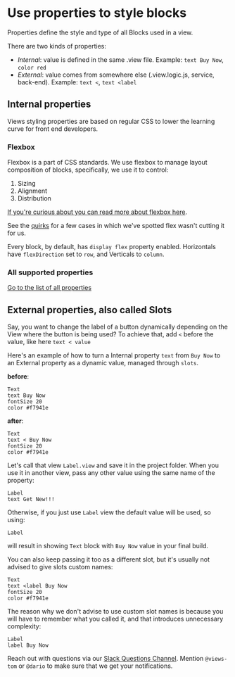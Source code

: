 # Use properties to style blocks
Properties define the style and type of all Blocks used in a view.

There are two kinds of properties:
- _Internal_: value is defined in the same .view file.
Example: `text Buy Now`, `color red`
- _External_: value comes from somewhere else (.view.logic.js, service, back-end).
Example: `text <`, `text <label`

## Internal properties
Views styling properties are based on regular CSS to lower the learning curve
for front end developers.

### Flexbox
Flexbox is a part of CSS standards. We use flexbox to manage layout composition
of blocks, specifically, we use it to control:
1. Sizing
2. Alignment
3. Distribution

[If you're curious about you can read more about flexbox here](https://css-tricks.com/snippets/css/a-guide-to-flexbox/).

See the [quirks](../QUIRKS.md) for a few cases in which we've spotted flex wasn't
cutting it for us.

Every block, by default, has `display flex` property enabled.
Horizontals have `flexDirection` set to `row`, and Verticals to `column`.

### All supported properties
[Go to the list of all properties](AllStylingProperties.md)

## External properties, also called Slots
Say, you want to change the label of a button dynamically depending on the View
where the button is being used?
To achieve that, add `<` before the value, like here `text < value`

Here's an example of how to turn a Internal property `text` from `Buy Now` to an External
property as a dynamic value, managed through `slots`.

**before**:
```views
Text
text Buy Now
fontSize 20
color #f7941e
```

**after**:
```views
Text
text < Buy Now
fontSize 20
color #f7941e
```

Let's call that view `Label.view` and save it in the project folder.
When you use it in another view, pass any other value using the same name of the
property:
```views
Label
text Get New!!!
```

Otherwise, if you just use `Label` view the default value will be used, so using:
```views
Label
```
will result in showing `Text` block with `Buy Now` value in your final build.


You can also keep passing it too as a different slot, but it's usually not advised
to give slots custom names:
```views
Text
text <label Buy Now
fontSize 20
color #f7941e
```

The reason why we don't advise to use custom slot names is because you will have to
remember what you called it, and that introduces unnecessary complexity:
```views
Label
label Buy Now
```


Reach out with questions via our [Slack Questions Channel](https://slack.viewsdx.com/).
Mention `@views-tom` or `@dario` to make sure that we get your notifications.
